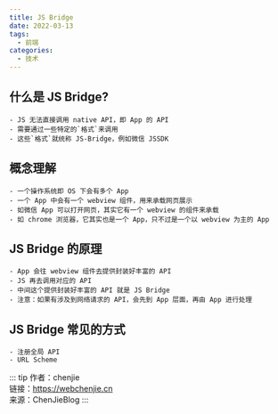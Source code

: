 ```yaml
---
title: JS Bridge
date: 2022-03-13
tags:
  - 前端
categories:
  - 技术
---
```


## 什么是 JS Bridge?

    - JS 无法直接调用 native API，即 App 的 API
    - 需要通过一些特定的`格式`来调用
    - 这些`格式`就统称 JS-Bridge，例如微信 JSSDK

## 概念理解

    - 一个操作系统即 OS 下会有多个 App
    - 一个 App 中会有一个 webview 组件，用来承载网页展示
    - 如微信 App 可以打开网页，其实它有一个 webview 的组件来承载
    - 如 chrome 浏览器，它其实也是一个 App，只不过是一个以 webview 为主的 App

## JS Bridge 的原理

    - App 会往 webview 组件去提供封装好丰富的 API
    - JS 再去调用对应的 API
    - 中间这个提供封装好丰富的 API 就是 JS Bridge
    - 注意：如果有涉及到网络请求的 API，会先到 App 层面，再由 App 进行处理

## JS Bridge 常见的方式

    - 注册全局 API
    - URL Scheme

::: tip
作者：chenjie <br>
链接：https://webchenjie.cn <br>
来源：ChenJieBlog
:::
